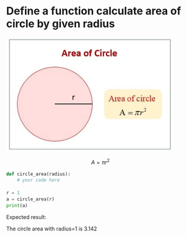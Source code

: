 # Define a function calculate area of circle by given radius

![](../images/circleArea.jpg)

$$ A = \pi r^2 $$

```py
def circle_area(radius):
    # your code here

r = 1
a = circle_area(r)
print(a)
```
Expected result:

The circle area with radius=1 is 3.142